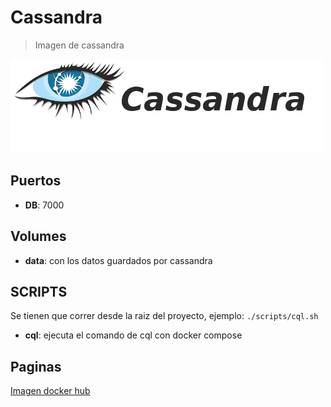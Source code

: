 
# Cassandra

>  Imagen de cassandra

![alt text](img/cassandra.png)

## Puertos

* **DB**: 7000

## Volumes

* **data**: con los datos guardados por cassandra

## SCRIPTS

Se tienen que correr desde la raiz del proyecto, ejemplo:
`./scripts/cql.sh`

* **cql**: ejecuta el comando de cql con docker compose  

## Paginas

[Imagen docker hub](https://hub.docker.com/_/cassandra)
